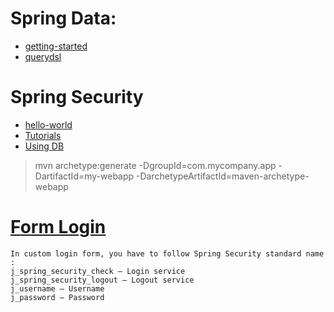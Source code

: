 # Spring Data:
- [getting-started](http://blog.springsource.com/2011/02/10/getting-started-with-spring-data-jpa/)
- [querydsl](http://blog.springsource.org/2011/04/26/advanced-spring-data-jpa-specifications-and-querydsl/)

# Spring Security
- [hello-world](http://www.mkyong.com/spring-security/spring-security-hello-world-example)
- [Tutorials](http://static.springsource.org/spring-security/site/tutorial.html)
- [Using DB](http://www.mkyong.com/spring-security/spring-security-form-login-using-database/)
> mvn archetype:generate -DgroupId=com.mycompany.app -DartifactId=my-webapp -DarchetypeArtifactId=maven-archetype-webapp

# [Form Login](http://www.mkyong.com/spring-security/spring-security-form-login-example/)
	In custom login form, you have to follow Spring Security standard name :
	j_spring_security_check – Login service
	j_spring_security_logout – Logout service
	j_username – Username
	j_password – Password

